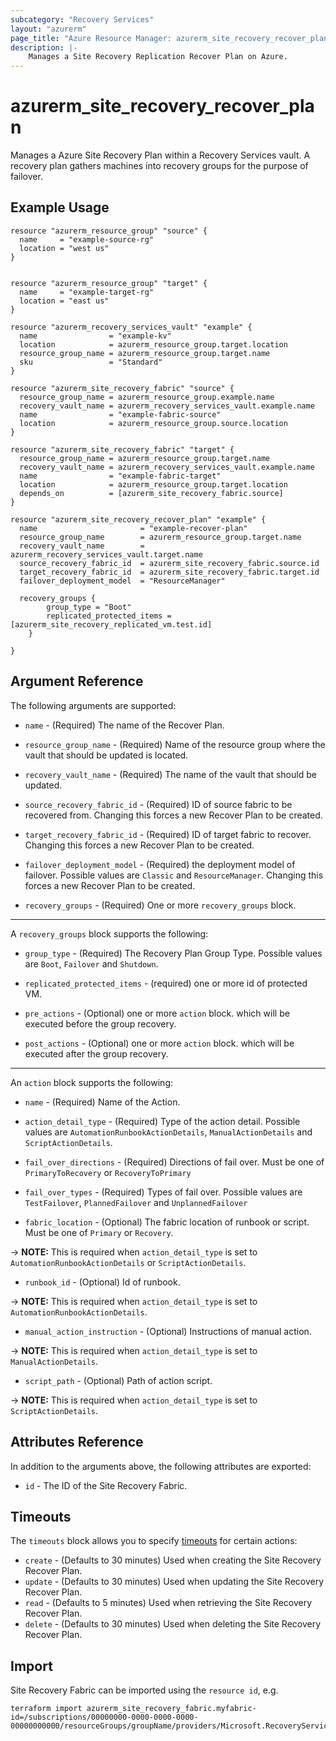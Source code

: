 ```yaml
---
subcategory: "Recovery Services"
layout: "azurerm"
page_title: "Azure Resource Manager: azurerm_site_recovery_recover_plan"
description: |-
    Manages a Site Recovery Replication Recover Plan on Azure.
---
```


# azurerm_site_recovery_recover_plan

Manages a Azure Site Recovery Plan within a Recovery Services vault. A recovery plan gathers machines into recovery groups for the purpose of failover.

## Example Usage

```hcl
resource "azurerm_resource_group" "source" {
  name     = "example-source-rg"
  location = "west us"
}


resource "azurerm_resource_group" "target" {
  name     = "example-target-rg"
  location = "east us"
}

resource "azurerm_recovery_services_vault" "example" {
  name                = "example-kv"
  location            = azurerm_resource_group.target.location
  resource_group_name = azurerm_resource_group.target.name
  sku                 = "Standard"
}

resource "azurerm_site_recovery_fabric" "source" {
  resource_group_name = azurerm_resource_group.example.name
  recovery_vault_name = azurerm_recovery_services_vault.example.name
  name                = "example-fabric-source"
  location            = azurerm_resource_group.source.location
}

resource "azurerm_site_recovery_fabric" "target" {
  resource_group_name = azurerm_resource_group.target.name
  recovery_vault_name = azurerm_recovery_services_vault.example.name
  name                = "example-fabric-target"
  location            = azurerm_resource_group.target.location
  depends_on          = [azurerm_site_recovery_fabric.source]
}

resource "azurerm_site_recovery_recover_plan" "example" {
  name                       = "example-recover-plan"
  resource_group_name        = azurerm_resource_group.target.name
  recovery_vault_name        = azurerm_recovery_services_vault.target.name
  source_recovery_fabric_id  = azurerm_site_recovery_fabric.source.id
  target_recovery_fabric_id  = azurerm_site_recovery_fabric.target.id
  failover_deployment_model  = "ResourceManager"

  recovery_groups {
        group_type = "Boot"
        replicated_protected_items = [azurerm_site_recovery_replicated_vm.test.id]
    }
  
}
```

## Argument Reference

The following arguments are supported:

* `name` - (Required) The name of the Recover Plan.

* `resource_group_name` - (Required) Name of the resource group where the vault that should be updated is located.

* `recovery_vault_name` - (Required) The name of the vault that should be updated.

* `source_recovery_fabric_id` - (Required) ID of source fabric to be recovered from. Changing this forces a new Recover Plan to be created.

* `target_recovery_fabric_id` - (Required) ID of target fabric to recover. Changing this forces a new Recover Plan to be created.

* `failover_deployment_model` - (Required) the deployment model of failover. Possible values are `Classic` and `ResourceManager`.  Changing this forces a new Recover Plan to be created.

* `recovery_groups` - (Required) One or more `recovery_groups` block. 

---

A `recovery_groups` block supports the following:

*  `group_type` - (Required) The Recovery Plan Group Type. Possible values are `Boot`, `Failover` and `Shutdown`.

* `replicated_protected_items` - (required) one or more id of protected VM.

* `pre_actions` - (Optional) one or more `action` block. which will be executed before the group recovery.

* `post_actions` - (Optional) one or more `action` block. which will be executed after the group recovery.

---

An `action` block supports the following:

* `name` - (Required) Name of the Action.

* `action_detail_type` - (Required) Type of the action detail. Possible values are `AutomationRunbookActionDetails`, `ManualActionDetails` and `ScriptActionDetails`.

* `fail_over_directions` - (Required) Directions of fail over. Must be one of `PrimaryToRecovery` or `RecoveryToPrimary`

* `fail_over_types` - (Required) Types of fail over. Possible values are `TestFailover`, `PlannedFailover` and `UnplannedFailover`

* `fabric_location` - (Optional) The fabric location of runbook or script. Must be one of `Primary` or `Recovery`.

-> **NOTE:** This is required when `action_detail_type` is set to `AutomationRunbookActionDetails` or `ScriptActionDetails`.

* `runbook_id` - (Optional) Id of runbook.

-> **NOTE:** This is required when `action_detail_type` is set to `AutomationRunbookActionDetails`.

* `manual_action_instruction` - (Optional) Instructions of manual action.

-> **NOTE:** This is required when `action_detail_type` is set to `ManualActionDetails`.

* `script_path` - (Optional) Path of action script.

-> **NOTE:** This is required when `action_detail_type` is set to `ScriptActionDetails`.


## Attributes Reference

In addition to the arguments above, the following attributes are exported:

* `id` - The ID of the Site Recovery Fabric.

## Timeouts

The `timeouts` block allows you to specify [timeouts](https://www.terraform.io/language/resources/syntax#operation-timeouts) for certain actions:

* `create` - (Defaults to 30 minutes) Used when creating the Site Recovery Recover Plan.
* `update` - (Defaults to 30 minutes) Used when updating the Site Recovery Recover Plan.
* `read` - (Defaults to 5 minutes) Used when retrieving the Site Recovery Recover Plan.
* `delete` - (Defaults to 30 minutes) Used when deleting the Site Recovery Recover Plan.

## Import

Site Recovery Fabric can be imported using the `resource id`, e.g.

```shell
terraform import azurerm_site_recovery_fabric.myfabric-id=/subscriptions/00000000-0000-0000-0000-00000000000/resourceGroups/groupName/providers/Microsoft.RecoveryServices/vaults/vaultName/replicationRecoveryPlans/planName
```
